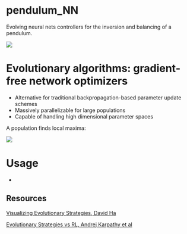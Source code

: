 # pendulum_NN
Evolving neural nets controllers for the inversion and balancing of a pendulum.

![](https://i.gyazo.com/fb60fa265c96b1dfeccb1d16e304f85a.gif)

# Evolutionary algorithms: gradient-free network optimizers
- Alternative for traditional backpropagation-based parameter update schemes
- Massively parallelizable for large populations
- Capable of handling high dimensional parameter spaces

A population finds local maxima:

![](https://blog.otoro.net/assets/20171031/rastrigin/simplees.gif)

# Usage
- 

## Resources
[Visualizing Evolutionary Strategies, David Ha](https://blog.otoro.net/2017/10/29/visual-evolution-strategies/) 
 
[Evolutionary Strategies vs RL, Andrej Karpathy et al](https://openai.com/blog/evolution-strategies/)
